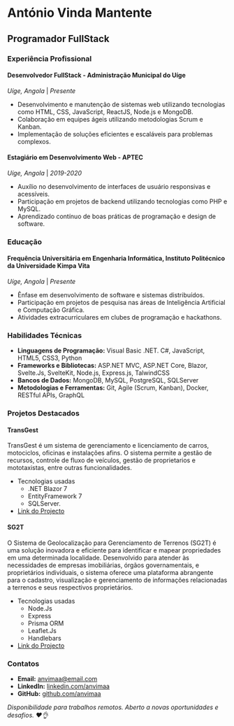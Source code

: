 
# António Vinda Mantente

## Programador FullStack

### Experiência Profissional

#### Desenvolvedor FullStack - Administração Municipal do Uíge

*Uíge, Angola* | *Presente*

- Desenvolvimento e manutenção de sistemas web utilizando tecnologias como HTML, CSS, JavaScript, ReactJS, Node.js e MongoDB.
- Colaboração em equipes ágeis utilizando metodologias Scrum e Kanban.
- Implementação de soluções eficientes e escaláveis para problemas complexos.

#### Estagiário em Desenvolvimento Web - APTEC

*Uíge, Angola* | *2019-2020*

- Auxílio no desenvolvimento de interfaces de usuário responsivas e acessíveis.
- Participação em projetos de backend utilizando tecnologias como PHP e MySQL.
- Aprendizado contínuo de boas práticas de programação e design de software.

### Educação

#### Frequência Universitária em Engenharia Informática, Instituto Politécnico da Universidade Kimpa Vita

*Uíge, Angola* | *Presente*

- Ênfase em desenvolvimento de software e sistemas distribuídos.
- Participação em projetos de pesquisa nas áreas de Inteligência Artificial e Computação Gráfica.
- Atividades extracurriculares em clubes de programação e hackathons.

### Habilidades Técnicas

- **Linguagens de Programação:** Visual Basic .NET. C#, JavaScript, HTML5, CSS3, Python
- **Frameworks e Bibliotecas:** ASP.NET MVC, ASP.NET Core, Blazor, Svelte.Js, SvelteKit, Node.js, Express.js, TalwindCSS
- **Bancos de Dados:** MongoDB, MySQL, PostgreSQL, SQLServer
- **Metodologias e Ferramentas:** Git, Agile (Scrum, Kanban), Docker, RESTful APIs, GraphQL

### Projetos Destacados

#### TransGest

TransGest é um sistema de gerenciamento e licenciamento de carros, motociclos, oficinas e instalações afins. O sistema permite a gestão de recursos, controle de fluxo de veículos, gestão de proprietarios e mototaxistas, entre outras funcionalidades.

- Tecnologias usadas
  - .NET Blazor 7
  - EntityFramework 7
  - SQLServer.
- [Link do Projecto](https://github.com/anvimaa/AMUTRANSAPPv2)

#### SG2T

O Sistema de Geolocalização para Gerenciamento de Terrenos (SG2T) é uma solução inovadora e eficiente para identificar e mapear propriedades em uma determinada localidade. Desenvolvido para atender às necessidades de empresas imobiliárias, órgãos governamentais, e proprietários individuais, o sistema oferece uma plataforma abrangente para o cadastro, visualização e gerenciamento de informações relacionadas a terrenos e seus respectivos proprietários.

- Tecnologias usadas
  - Node.Js
  - Express
  - Prisma ORM
  - Leaflet.Js
  - Handlebars
- [Link do Projecto](https://github.com/anvimaa/sg2t)

### Contatos

- **Email:** <anvimaa@email.com>
- **LinkedIn:** [linkedin.com/anvimaa](https://www.linkedin.com/anvimaa)
- **GitHub:** [github.com/anvimaa](https://www.github.com/anvimaa)

*Disponibilidade para trabalhos remotos. Aberto a novas oportunidades e desafios. ❤️👌*
